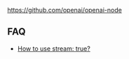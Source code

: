 https://github.com/openai/openai-node

## FAQ

- [How to use stream: true?](https://github.com/openai/openai-node/issues/18)